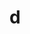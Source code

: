 <!DOCTYPE html>
<html lang="en">
<head>
    <meta charset="UTF-8">
    <meta name="viewport" content="width=device-width, initial-scale=1.0">
    <title>Hello World</title>
</head>
<body>
    <h1>d</h1>
</body>
</html>
